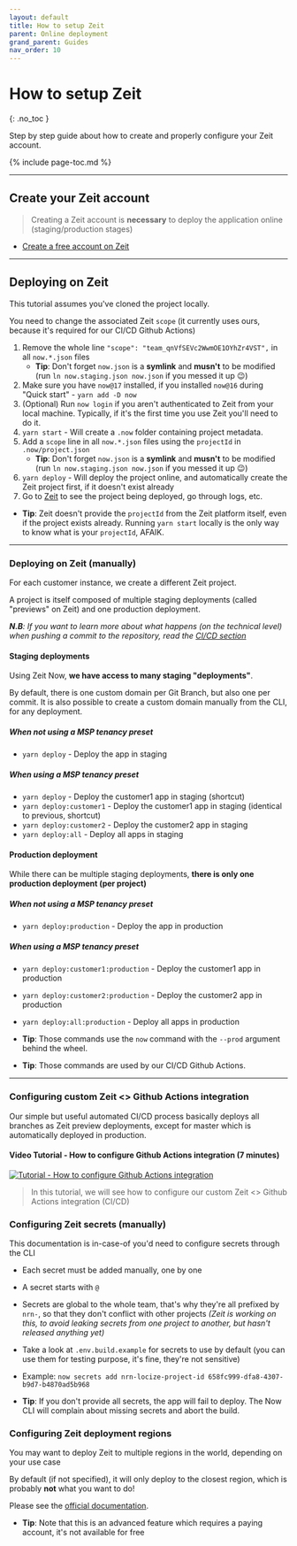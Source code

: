```yaml
---
layout: default
title: How to setup Zeit
parent: Online deployment
grand_parent: Guides
nav_order: 10
---
```


# How to setup Zeit
{: .no_toc }

<div class="code-example" markdown="1">
Step by step guide about how to create and properly configure your Zeit account.
</div>

{% include page-toc.md %}

---

## Create your Zeit account

> Creating a Zeit account is **necessary** to deploy the application online (staging/production stages)

- [Create a free account on Zeit](https://zeit.co/signup?ref=unly-nrn)

---

## Deploying on Zeit

This tutorial assumes you've cloned the project locally.

You need to change the associated Zeit `scope` (it currently uses ours, because it's required for our CI/CD Github Actions)

1. Remove the whole line `"scope": "team_qnVfSEVc2WwmOE1OYhZr4VST",` in all `now.*.json` files
    - **Tip**: Don't forget `now.json` is a **symlink** and **musn't** to be modified (run `ln now.staging.json now.json` if you messed it up :wink:)
1. Make sure you have `now@17` installed, if you installed `now@16` during "Quick start" - `yarn add -D now`
1. (Optional) Run `now login` if you aren't authenticated to Zeit from your local machine. Typically, if it's the first time you use Zeit you'll need to do it.
1. `yarn start` - Will create a `.now` folder containing project metadata.
1. Add a `scope` line in all `now.*.json` files using the `projectId` in `.now/project.json`
    - **Tip**: Don't forget `now.json` is a **symlink** and **musn't** to be modified (run `ln now.staging.json now.json` if you messed it up :wink:)
1. `yarn deploy` - Will deploy the project online, and automatically create the Zeit project first, if it doesn't exist already
1. Go to [Zeit](https://zeit.co/) to see the project being deployed, go through logs, etc.

- **Tip**: Zeit doesn't provide the `projectId` from the Zeit platform itself, even if the project exists already. Running `yarn start` locally is the only way to know what is your `projectId`, AFAIK.

---

### Deploying on Zeit (manually)

For each customer instance, we create a different Zeit project.

A project is itself composed of multiple staging deployments (called "previews" on Zeit) and one production deployment.

_**N.B**: If you want to learn more about what happens (on the technical level) when pushing a commit to the repository, read the [CI/CD section](../ci-cd/use-github-actions)_

#### Staging deployments

Using Zeit Now, **we have access to many staging "deployments"**.

By default, there is one custom domain per Git Branch, but also one per commit.
It is also possible to create a custom domain manually from the CLI, for any deployment.

##### When not using a MSP tenancy preset

- `yarn deploy` - Deploy the app in staging

##### When using a MSP tenancy preset

- `yarn deploy` - Deploy the customer1 app in staging (shortcut)
- `yarn deploy:customer1` - Deploy the customer1 app in staging (identical to previous, shortcut)
- `yarn deploy:customer2` - Deploy the customer2 app in staging
- `yarn deploy:all` - Deploy all apps in staging

#### Production deployment

While there can be multiple staging deployments, **there is only one production deployment (per project)**

##### When not using a MSP tenancy preset

- `yarn deploy:production` - Deploy the app in production

##### When using a MSP tenancy preset

- `yarn deploy:customer1:production` - Deploy the customer1 app in production
- `yarn deploy:customer2:production` - Deploy the customer2 app in production
- `yarn deploy:all:production` - Deploy all apps in production

- **Tip**: Those commands use the `now` command with the `--prod` argument behind the wheel.
- **Tip**: Those commands are used by our CI/CD Github Actions.

---

### Configuring custom Zeit <> Github Actions integration

Our simple but useful automated CI/CD process basically deploys all branches as Zeit preview deployments, except for master which is automatically deployed in production.

#### Video Tutorial - How to configure Github Actions integration (7 minutes)

[![Tutorial - How to configure Github Actions integration](https://img.youtube.com/vi/hPQu6jgOyC0/maxresdefault.jpg)](http://youtu.be/hPQu6jgOyC0?hd=1)

> In this tutorial, we will see how to configure our custom Zeit <> Github Actions integration (CI/CD)

### Configuring Zeit secrets (manually)

This documentation is in-case-of you'd need to configure secrets through the CLI

- Each secret must be added manually, one by one
- A secret starts with `@`
- Secrets are global to the whole team, that's why they're all prefixed by `nrn-`, so that they don't conflict with other projects _(Zeit is working on this, to avoid leaking secrets from one project to another, but hasn't released anything yet)_
- Take a look at `.env.build.example` for secrets to use by default (you can use them for testing purpose, it's fine, they're not sensitive)
- Example: `now secrets add nrn-locize-project-id 658fc999-dfa8-4307-b9d7-b4870ad5b968`

- **Tip**: If you don't provide all secrets, the app will fail to deploy. The Now CLI will complain about missing secrets and abort the build.

### Configuring Zeit deployment regions

You may want to deploy Zeit to multiple regions in the world, depending on your use case

By default (if not specified), it will only deploy to the closest region, which is probably **not** what you want to do!

Please see the [official documentation](https://zeit.co/docs/v2/network/regions-and-providers#routing).

- **Tip**: Note that this is an advanced feature which requires a paying account, it's not available for free
